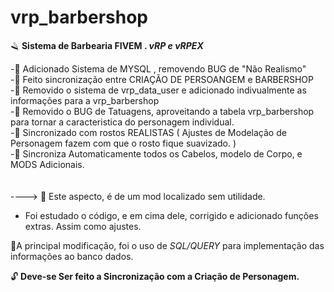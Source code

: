 # vrp_barbershop
🪒 <b>Sistema de Barbearia FIVEM . <i>vRP e vRPEX</i></b>

-🦯 Adicionado Sistema de MYSQL , removendo BUG de "Não Realismo"<br>
-🗼 Feito sincronização entre CRIAÇÃO DE PERSOANGEM  e BARBERSHOP<br>
-🚀 Removido o sistema de vrp_data_user e adicionado indivualmente as informações para a vrp_barbershop<br>
-🔪 Removido o BUG de Tatuagens, aproveitando a tabela vrp_barbershop para tornar a caracteristica do personagem individual.<br>
-🔖 Sincronizado com rostos REALISTAS ( Ajustes de Modelação de Personagem fazem com que o rosto fique suavizado. )<br>
-📑 Sincroniza Automaticamente todos os Cabelos, modelo de Corpo, e MODS Adicionais.<br>
<br>
<br>
----> 🎩 Este aspecto, é de um mod localizado sem utilidade. <br>
- Foi estudado o código, e em cima dele, corrigido e adicionado funções extras. Assim como ajustes.<br>

📌A principal modificação, foi o uso de <i>SQL/QUERY</i> para implementação das informações ao banco dados.<br>

🔓 <b>Deve-se Ser feito a Sincronização com a Criação de Personagem.</b>
